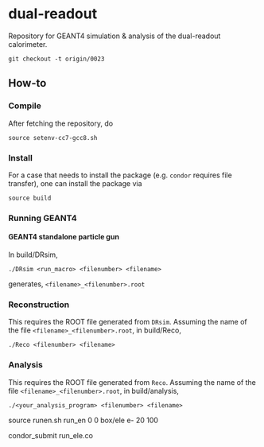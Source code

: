 # dual-readout
Repository for GEANT4 simulation &amp; analysis of the dual-readout calorimeter.

    git checkout -t origin/0023

## How-to
### Compile
After fetching the repository, do

    source setenv-cc7-gcc8.sh
    

### Install
For a case that needs to install the package (e.g. `condor` requires file transfer), one can install the package via

    source build
    

### Running GEANT4
#### GEANT4 standalone particle gun
In build/DRsim,

    ./DRsim <run_macro> <filenumber> <filename>

generates, `<filename>_<filenumber>.root`

### Reconstruction
This requires the ROOT file generated from `DRsim`. Assuming the name of the file `<filename>_<filenumber>.root`, in build/Reco,

    ./Reco <filenumber> <filename>

### Analysis
This requires the ROOT file generated from `Reco`. Assuming the name of the file `<filename>_<filenumber>.root`, in build/analysis,

    ./<your_analysis_program> <filenumber> <filename>

source runen.sh run_en 0 0 box/ele e- 20 100

condor_submit run_ele.co
